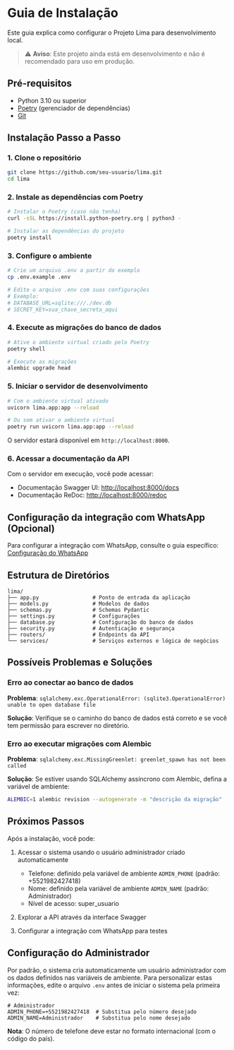 # Guia de Instalação

Este guia explica como configurar o Projeto Lima para desenvolvimento local.

> ⚠️ **Aviso**: Este projeto ainda está em desenvolvimento e não é recomendado para uso em produção.

## Pré-requisitos

- Python 3.10 ou superior
- [Poetry](https://python-poetry.org/) (gerenciador de dependências)
- [Git](https://git-scm.com/)

## Instalação Passo a Passo

### 1. Clone o repositório

```bash
git clone https://github.com/seu-usuario/lima.git
cd lima
```

### 2. Instale as dependências com Poetry

```bash
# Instalar o Poetry (caso não tenha)
curl -sSL https://install.python-poetry.org | python3 -

# Instalar as dependências do projeto
poetry install
```

### 3. Configure o ambiente

```bash
# Crie um arquivo .env a partir do exemplo
cp .env.example .env

# Edite o arquivo .env com suas configurações
# Exemplo:
# DATABASE_URL=sqlite:///./dev.db
# SECRET_KEY=sua_chave_secreta_aqui
```

### 4. Execute as migrações do banco de dados

```bash
# Ative o ambiente virtual criado pelo Poetry
poetry shell

# Execute as migrações
alembic upgrade head
```

### 5. Iniciar o servidor de desenvolvimento

```bash
# Com o ambiente virtual ativado
uvicorn lima.app:app --reload

# Ou sem ativar o ambiente virtual
poetry run uvicorn lima.app:app --reload
```

O servidor estará disponível em `http://localhost:8000`.

### 6. Acessar a documentação da API

Com o servidor em execução, você pode acessar:

- Documentação Swagger UI: [http://localhost:8000/docs](http://localhost:8000/docs)
- Documentação ReDoc: [http://localhost:8000/redoc](http://localhost:8000/redoc)

## Configuração da integração com WhatsApp (Opcional)

Para configurar a integração com WhatsApp, consulte o guia específico:
[Configuração do WhatsApp](whatsapp-setup.md)

## Estrutura de Diretórios

```
lima/
├── app.py                 # Ponto de entrada da aplicação
├── models.py              # Modelos de dados
├── schemas.py             # Schemas Pydantic
├── settings.py            # Configurações
├── database.py            # Configuração do banco de dados
├── security.py            # Autenticação e segurança
├── routers/               # Endpoints da API
└── services/              # Serviços externos e lógica de negócios
```

## Possíveis Problemas e Soluções

### Erro ao conectar ao banco de dados

**Problema**: `sqlalchemy.exc.OperationalError: (sqlite3.OperationalError) unable to open database file`

**Solução**: Verifique se o caminho do banco de dados está correto e se você tem permissão para escrever no diretório.

### Erro ao executar migrações com Alembic

**Problema**: `sqlalchemy.exc.MissingGreenlet: greenlet_spawn has not been called`

**Solução**: Se estiver usando SQLAlchemy assíncrono com Alembic, defina a variável de ambiente:
```bash
ALEMBIC=1 alembic revision --autogenerate -m "descrição da migração"
```

## Próximos Passos

Após a instalação, você pode:

1. Acessar o sistema usando o usuário administrador criado automaticamente
   - Telefone: definido pela variável de ambiente `ADMIN_PHONE` (padrão: +5521982427418)
   - Nome: definido pela variável de ambiente `ADMIN_NAME` (padrão: Administrador)
   - Nível de acesso: super_usuario

2. Explorar a API através da interface Swagger

3. Configurar a integração com WhatsApp para testes

## Configuração do Administrador

Por padrão, o sistema cria automaticamente um usuário administrador com os dados definidos nas variáveis de ambiente. Para personalizar estas informações, edite o arquivo `.env` antes de iniciar o sistema pela primeira vez:

```
# Administrador
ADMIN_PHONE=+5521982427418  # Substitua pelo número desejado
ADMIN_NAME=Administrador    # Substitua pelo nome desejado
```

**Nota**: O número de telefone deve estar no formato internacional (com o código do país).